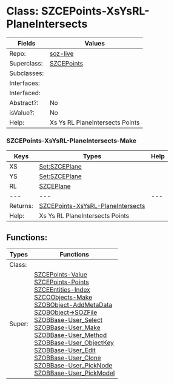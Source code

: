 
# Class:	SZCEPoints-XsYsRL-PlaneIntersects

| Fields | Values |
| --------- | --------- |
| Repo: | [soz-live](/repos/soz-live.html) |
| Superclass: | [SZCEPoints](SZCEPoints.html) |
| Subclasses: |  |
| Interfaces: |  |
| Interfaced: |  |
| Abstract?: | No |
| isValue?: | No |
| Help: | Xs Ys RL PlaneIntersects Points |

### SZCEPoints-XsYsRL-PlaneIntersects-Make

| Keys | Types | Help |
| --------- | --------- | --------- |
| XS | [Set:SZCEPlane](SZCEPlane.html) |  |
| YS | [Set:SZCEPlane](SZCEPlane.html) |  |
| RL | [SZCEPlane](SZCEPlane.html) |  |
| --- | --- | --- |
| Returns: | [SZCEPoints-XsYsRL-PlaneIntersects](SZCEPoints-XsYsRL-PlaneIntersects.html) |
| Help: | Xs Ys RL PlaneIntersects Points |


## Functions:

| Types | Functions |
| --------- | --------- |
| Class: |  |
| Super: | [SZCEPoints-Value](SZCEPoints.html) <br> [SZCEPoints-Points](SZCEPoints.html) <br> [SZCEEntities-Index](SZCEEntities.html) <br> [SZCOObjects-Make](SZCOObjects.html) <br> [SZOBObject-AddMetaData](SZOBObject.html) <br> [SZOBObject->SOZFile](SZOBObject.html) <br> [SZOBBase-User_Select](SZOBBase.html) <br> [SZOBBase-User_Make](SZOBBase.html) <br> [SZOBBase-User_Method](SZOBBase.html) <br> [SZOBBase-User_ObjectKey](SZOBBase.html) <br> [SZOBBase-User_Edit](SZOBBase.html) <br> [SZOBBase-User_Clone](SZOBBase.html) <br> [SZOBBase-User_PickNode](SZOBBase.html) <br> [SZOBBase-User_PickModel](SZOBBase.html) |


